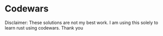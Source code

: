 # Codewars

Disclaimer: These solutions are not my best work. I am using this solely to learn rust using codewars.
Thank you
